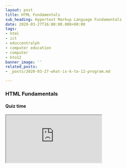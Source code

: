 ```yaml
---
layout: post
title: HTML Fundamentals
sub_heading: Hypertext Markup Language Fundamentals
date: 2020-03-27T16:00:00.000+00:00
tags:
- html
- ict
- educcentralph
- computer education
- computer
- kto12
banner_image: ''
related_posts:
- _posts/2020-03-27-what-is-k-to-12-program.md

---
```

### HTML Fundamentals

#### Quiz time

<iframe src="https://www.w3schools.com/html/exercise.asp?filename=exercise_html_attributes1">

  <p>Your browser does not support iframes.</p>

</iframe>